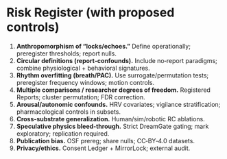 # Risk Register (with proposed controls)

1. **Anthropomorphism of “locks/echoes.”** Define operationally; preregister thresholds; report nulls.  
2. **Circular definitions (report‑confounds).** Include no‑report paradigms; combine physiological + behavioral signatures.  
3. **Rhythm overfitting (breath/PAC).** Use surrogate/permutation tests; preregister frequency windows; motion controls.  
4. **Multiple comparisons / researcher degrees of freedom.** Registered Reports; cluster permutation; FDR correction.  
5. **Arousal/autonomic confounds.** HRV covariates; vigilance stratification; pharmacological controls in subsets.  
6. **Cross‑substrate generalization.** Human/sim/robotic RC ablations.  
7. **Speculative physics bleed‑through.** Strict DreamGate gating; mark exploratory; replication required.  
8. **Publication bias.** OSF prereg; share nulls; CC‑BY‑4.0 datasets.  
9. **Privacy/ethics.** Consent Ledger + MirrorLock; external audit.
